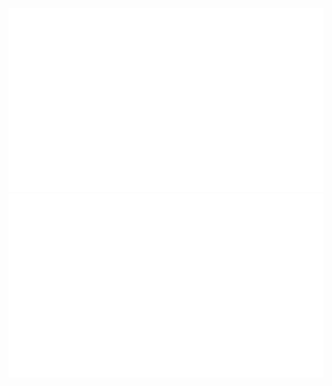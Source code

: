 ![](https://raw.githubusercontent.com/syntax-tm/github-stats/master/generated/overview.svg#gh-dark-mode-only)
![](https://raw.githubusercontent.com/syntax-tm/github-stats/master/generated/overview.svg#gh-light-mode-only)
